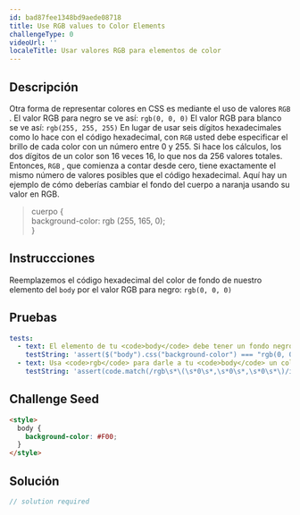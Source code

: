 ```yaml
---
id: bad87fee1348bd9aede08718
title: Use RGB values to Color Elements
challengeType: 0
videoUrl: ''
localeTitle: Usar valores RGB para elementos de color
---
```



## Descripción
<section id="description"> Otra forma de representar colores en CSS es mediante el uso de valores <code>RGB</code> . El valor RGB para negro se ve así: <code>rgb(0, 0, 0)</code> El valor RGB para blanco se ve así: <code>rgb(255, 255, 255)</code> En lugar de usar seis dígitos hexadecimales como lo hace con el código hexadecimal, con <code>RGB</code> usted debe especificar el brillo de cada color con un número entre 0 y 255. Si hace los cálculos, los dos dígitos de un color son 16 veces 16, lo que nos da 256 valores totales. Entonces, <code>RGB</code> , que comienza a contar desde cero, tiene exactamente el mismo número de valores posibles que el código hexadecimal. Aquí hay un ejemplo de cómo deberías cambiar el fondo del cuerpo a naranja usando su valor en RGB. <blockquote> cuerpo { <br> background-color: rgb (255, 165, 0); <br> } </blockquote></section>

## Instruccciones
<section id="instructions"> Reemplazemos el código hexadecimal del color de fondo de nuestro elemento del <code>body</code> por el valor RGB para negro: <code>rgb(0, 0, 0)</code> </section>

## Pruebas
<section id='tests'>

```yml
tests:
  - text: El elemento de tu <code>body</code> debe tener un fondo negro.
    testString: 'assert($("body").css("background-color") === "rgb(0, 0, 0)", "Your <code>body</code> element should have a black background.");'
  - text: Usa <code>rgb</code> para darle a tu <code>body</code> un color negro.
    testString: 'assert(code.match(/rgb\s*\(\s*0\s*,\s*0\s*,\s*0\s*\)/ig), "Use <code>rgb</code> to give your <code>body</code> element a color of black.");'

```

</section>

## Challenge Seed
<section id='challengeSeed'>

<div id='html-seed'>

```html
<style>
  body {
    background-color: #F00;
  }
</style>

```

</div>



</section>

## Solución
<section id='solution'>

```js
// solution required
```
</section>
